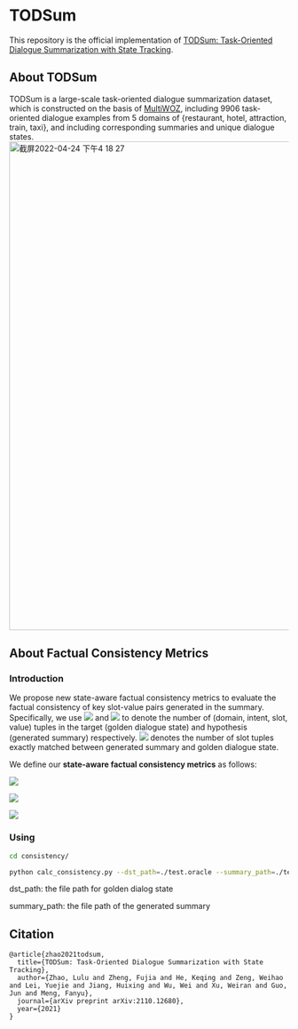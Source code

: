 # TODSum
This repository is the official implementation of [TODSum: Task-Oriented Dialogue Summarization with State Tracking](https://arxiv.org/abs/2110.12680).

## About TODSum
TODSum is a large-scale task-oriented dialogue summarization dataset, which is constructed on the basis of [MultiWOZ](https://arxiv.org/abs/1810.00278), including 9906 task-oriented dialogue examples from 5 domains of {restaurant, hotel, attraction, train, taxi}, and including corresponding summaries and unique dialogue states.
<img width="880" alt="截屏2022-04-24 下午4 18 27" src="https://user-images.githubusercontent.com/56821771/164967095-afdb7b18-0edd-47c6-95c9-acc3e2bde027.png">

## About Factual Consistency Metrics
### Introduction
We propose new state-aware factual consistency metrics to evaluate the factual consistency of key slot-value pairs generated in the summary. Specifically, we use ![](http://latex.codecogs.com/svg.latex?\mathcal{N}(t)) and ![](http://latex.codecogs.com/svg.latex?\mathcal{N}(h)) to denote the number of (domain, intent, slot, value) tuples in the target (golden dialogue state) and hypothesis (generated summary) respectively. 
![](http://latex.codecogs.com/svg.latex?\mathcal{N}({h}\cap{t})) denotes the number of slot tuples exactly matched between generated summary and golden dialogue state. 

We define our **state-aware factual consistency metrics** as follows: 

![](http://latex.codecogs.com/svg.latex?Precision=\mathcal{N}({h}\cap{t})/\mathcal{N}(h))

![](http://latex.codecogs.com/svg.latex?Recall=\mathcal{N}({h}\cap{t})/\mathcal{N}(t))

![](http://latex.codecogs.com/svg.latex?F1={2}\cdot{Precision}\cdot{Recall}/(Precision+Recall))

### Using
```bash
cd consistency/
```
```bash
python calc_consistency.py --dst_path=./test.oracle --summary_path=./test.hpy
```
dst_path: the file path for golden dialog state

summary_path: the file path of the generated summary



## Citation
```
@article{zhao2021todsum,
  title={TODSum: Task-Oriented Dialogue Summarization with State Tracking},
  author={Zhao, Lulu and Zheng, Fujia and He, Keqing and Zeng, Weihao and Lei, Yuejie and Jiang, Huixing and Wu, Wei and Xu, Weiran and Guo, Jun and Meng, Fanyu},
  journal={arXiv preprint arXiv:2110.12680},
  year={2021}
}
```
